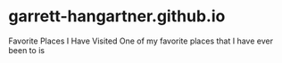 # garrett-hangartner.github.io
<html>
  <head>
    Favorite Places I Have Visited
  </head>
  <body>
    One of my favorite places that I have ever been to is 
  </body>
 
